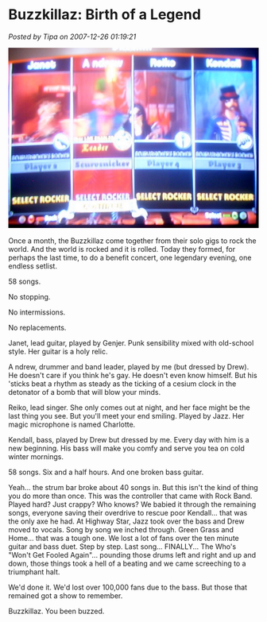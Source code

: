 # Buzzkillaz: Birth of a Legend

*Posted by Tipa on 2007-12-26 01:19:21*

![stp60914.JPG](../../../uploads/2007/12/stp60914.JPG)

Once a month, the Buzzkillaz come together from their solo gigs to rock the world. And the world is rocked and it is rolled. Today they formed, for perhaps the last time, to do a benefit concert, one legendary evening, one endless setlist.

58 songs.

No stopping.

No intermissions.

No replacements.

Janet, lead guitar, played by Genjer. Punk sensibility mixed with old-school style. Her guitar is a holy relic.

A ndrew, drummer and band leader, played by me (but dressed by Drew). He doesn't care if you think he's gay. He doesn't even know himself. But his 'sticks beat a rhythm as steady as the ticking of a cesium clock in the detonator of a bomb that will blow your minds.

Reiko, lead singer. She only comes out at night, and her face might be the last thing you see. But you'll meet your end smiling. Played by Jazz. Her magic microphone is named Charlotte.

Kendall, bass, played by Drew but dressed by me. Every day with him is a new beginning. His bass will make you comfy and serve you tea on cold winter mornings.

58 songs. Six and a half hours. And one broken bass guitar.

Yeah... the strum bar broke about 40 songs in. But this isn't the kind of thing you do more than once. This was the controller that came with Rock Band. Played hard? Just crappy? Who knows? We babied it through the remaining songs, everyone saving their overdrive to rescue poor Kendall... that was the only axe he had. At Highway Star, Jazz took over the bass and Drew moved to vocals. Song by song we inched through. Green Grass and Home... that was a tough one. We lost a lot of fans over the ten minute guitar and bass duet. Step by step. Last song... FINALLY... The Who's "Won't Get Fooled Again"... pounding those drums left and right and up and down, those things took a hell of a beating and we came screeching to a triumphant halt.

We'd done it. We'd lost over 100,000 fans due to the bass. But those that remained got a show to remember.

Buzzkillaz. You been buzzed.

